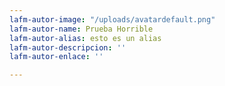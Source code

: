 ```yaml
---
lafm-autor-image: "/uploads/avatardefault.png"
lafm-autor-name: Prueba Horrible
lafm-autor-alias: esto es un alias
lafm-autor-descripcion: ''
lafm-autor-enlace: ''

---
```

